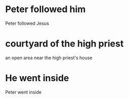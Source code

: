 
# Peter followed him
Peter followed Jesus

# courtyard of the high priest
an open area near the high priest's house

# He went inside
Peter went inside
